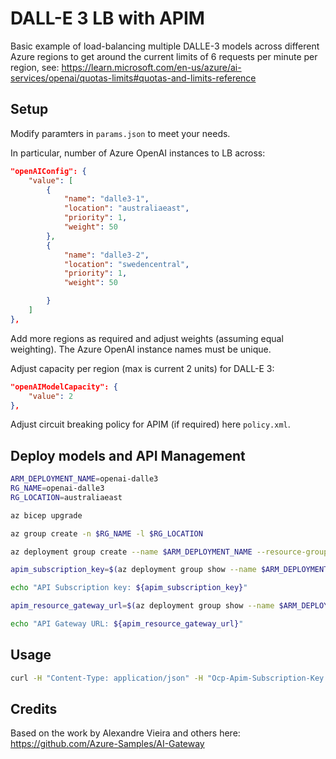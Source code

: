 # DALL-E 3 LB with APIM

Basic example of load-balancing multiple DALLE-3 models across different Azure regions to get around the current limits of 6 requests per minute per region, see: https://learn.microsoft.com/en-us/azure/ai-services/openai/quotas-limits#quotas-and-limits-reference

## Setup

Modify paramters in `params.json` to meet your needs.

In particular, number of Azure OpenAI instances to LB across:

```json
"openAIConfig": {
    "value": [
        {
            "name": "dalle3-1",
            "location": "australiaeast",
            "priority": 1,
            "weight": 50
        },
        {
            "name": "dalle3-2",
            "location": "swedencentral",
            "priority": 1,
            "weight": 50

        }
    ]
},
```

Add more regions as required and adjust weights (assuming equal weighting).  The Azure OpenAI instance names must be unique.

Adjust capacity per region (max is current 2 units) for DALL-E 3:

```json
"openAIModelCapacity": {
    "value": 2
},
```

Adjust circuit breaking policy for APIM (if required) here `policy.xml`.

## Deploy models and API Management

```sh
ARM_DEPLOYMENT_NAME=openai-dalle3
RG_NAME=openai-dalle3
RG_LOCATION=australiaeast

az bicep upgrade

az group create -n $RG_NAME -l $RG_LOCATION

az deployment group create --name $ARM_DEPLOYMENT_NAME --resource-group $RG_NAME --template-file "main.bicep" --parameters "params.json"

apim_subscription_key=$(az deployment group show --name $ARM_DEPLOYMENT_NAME -g $RG_NAME --query properties.outputs.apimSubscriptionKey.value -o tsv)

echo "API Subscription key: ${apim_subscription_key}"

apim_resource_gateway_url=$(az deployment group show --name $ARM_DEPLOYMENT_NAME -g $RG_NAME --query properties.outputs.apimResourceGatewayURL.value -o tsv)

echo "API Gateway URL: ${apim_resource_gateway_url}"
```

## Usage

```sh
curl -H "Content-Type: application/json" -H "Ocp-Apim-Subscription-Key: <your-sub-key>" -X POST https://<your-apim>.azure-api.net/openai/deployments/dall-e-3/images/generations?api-version=2024-05-01-preview -d '{"prompt":"a corgi in a field","n":1,"size":"1024x1024","response_format":"url","user":"user123456","quality":"standard","style":"vivid"}'
```

## Credits

Based on the work by Alexandre Vieira and others here: https://github.com/Azure-Samples/AI-Gateway
